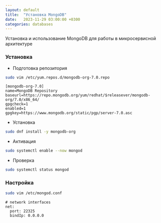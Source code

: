 ```yaml
---
layout: default
title:  "Установка MongoDB"
date:   2023-11-29 03:00:00 +0300
categories: databases
---
```


Установка и использование MongoDB для работы в микросервисной архитектуре

### Установка

* Подготовка репозитория

```sh
sudo vim /etc/yum.repos.d/mongodb-org-7.0.repo
```
```
[mongodb-org-7.0]
name=MongoDB Repository
baseurl=https://repo.mongodb.org/yum/redhat/$releasever/mongodb-org/7.0/x86_64/
gpgcheck=1
enabled=1
gpgkey=https://www.mongodb.org/static/pgp/server-7.0.asc
```

* Установка

```sh
sudo dnf install -y mongodb-org
```

* Активация

```sh
sudo systemctl enable --now mongod
```

* Проверка

```sh
sudo systemctl status mongod
```

### Настройка

```sh
sudo vim /etc/mongod.conf
```
```
# network interfaces
net:
  port: 22325
  bindIp: 0.0.0.0
```
